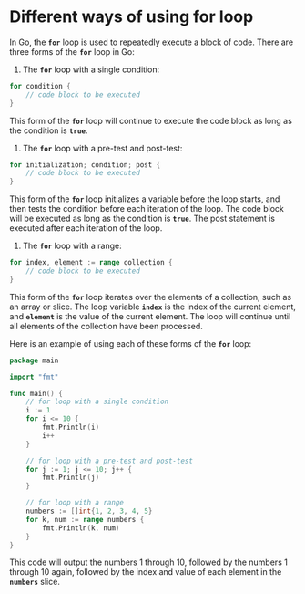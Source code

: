 # Different ways of using for loop

In Go, the **`for`** loop is used to repeatedly execute a block of code. There are three forms of the **`for`** loop in Go:

1. The **`for`** loop with a single condition:

```go
for condition {
    // code block to be executed
}
```

This form of the **`for`** loop will continue to execute the code block as long as the condition is **`true`**.

1. The **`for`** loop with a pre-test and post-test:

```go
for initialization; condition; post {
    // code block to be executed
}
```

This form of the **`for`** loop initializes a variable before the loop starts, and then tests the condition before each iteration of the loop. The code block will be executed as long as the condition is **`true`**. The post statement is executed after each iteration of the loop.

1. The **`for`** loop with a range:

```go
for index, element := range collection {
    // code block to be executed
}
```

This form of the **`for`** loop iterates over the elements of a collection, such as an array or slice. The loop variable **`index`** is the index of the current element, and **`element`** is the value of the current element. The loop will continue until all elements of the collection have been processed.

Here is an example of using each of these forms of the **`for`** loop:

```go
package main

import "fmt"

func main() {
    // for loop with a single condition
    i := 1
    for i <= 10 {
        fmt.Println(i)
        i++
    }

    // for loop with a pre-test and post-test
    for j := 1; j <= 10; j++ {
        fmt.Println(j)
    }

    // for loop with a range
    numbers := []int{1, 2, 3, 4, 5}
    for k, num := range numbers {
        fmt.Println(k, num)
    }
}
```

This code will output the numbers 1 through 10, followed by the numbers 1 through 10 again, followed by the index and value of each element in the **`numbers`** slice.
